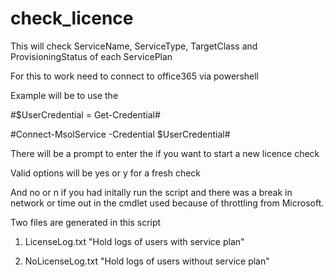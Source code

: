 # check_licence
This will check ServiceName, ServiceType, TargetClass and ProvisioningStatus of each ServicePlan

For this to work need to connect to office365 via powershell 

Example will be to use the 

#$UserCredential = Get-Credential#

#Connect-MsolService -Credential $UserCredential#

There will be a prompt to enter the if you want to start a new licence check 

Valid options will be yes or y for a fresh check

And no or n if you had initally run the script and there was a break in network or time out in the cmdlet used because of throttling from Microsoft.

Two files are generated in this script 

1. LicenseLog.txt "Hold logs of users with service plan"

2. NoLicenseLog.txt "Hold logs of users without service plan"




